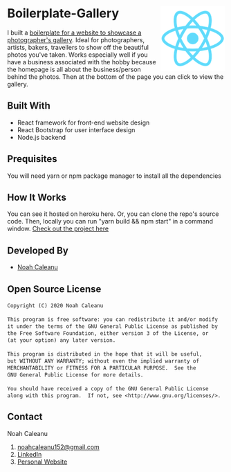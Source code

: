 # Boilerplate-Gallery <img align="right" alt="Sorry, Cannot find photo!" src="./public/logo192.png" width="150px" height="150px" >

I built a [boilerplate for a website to showcase a photographer's gallery](https://obscure-coast-37755.herokuapp.com/). Ideal for photographers, artists, bakers, travellers to show off the beautiful photos you've taken. Works especially well if you have a business associated with the hobby because the homepage is all about the business/person behind the photos. Then at the bottom of the page you can click to view the gallery. 



<!-- TABLE OF CONTENTS --> 
<!-- ## Table of Contents -->

<!--* [Tools and Technologies Used / Built With](#built-with) -->
<!--* [Prequisites](#prequisites) -->
<!--* [How it Works](#how-it-works) -->
<!--* [Developed By](#developed-by) -->
<!--* [License](#open-source-license) -->
<!--* [Usage/API Docs](#usage--api-docs) -->
<!--* [Contact](#contact) -->




## Built With
* React framework for front-end website design
* React Bootstrap for user interface design
* Node.js backend




## Prequisites

You will need yarn or npm package manager to install all the dependencies




## How It Works

You can see it hosted on heroku here. Or, you can clone the repo's source code. Then, locally you can run "yarn build && npm start" in a command window.
[Check out the project here](https://obscure-coast-37755.herokuapp.com/)




## Developed By

- [Noah Caleanu](https://github.com/caleanunoah)





## Open Source License

```
Copyright (C) 2020 Noah Caleanu

This program is free software: you can redistribute it and/or modify
it under the terms of the GNU General Public License as published by
the Free Software Foundation, either version 3 of the License, or
(at your option) any later version.

This program is distributed in the hope that it will be useful,
but WITHOUT ANY WARRANTY; without even the implied warranty of
MERCHANTABILITY or FITNESS FOR A PARTICULAR PURPOSE.  See the
GNU General Public License for more details.

You should have received a copy of the GNU General Public License
along with this program.  If not, see <http://www.gnu.org/licenses/>.
```





## Contact

Noah Caleanu
  1. noahcaleanu152@gmail.com
  2. [LinkedIn](https://www.linkedin.com/in/noah-caleanu/) 
  3. [Personal Website](https://noah-caleanu.ca/)






